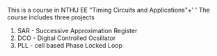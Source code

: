 This is a course in NTHU EE "Timing Circuits and Applications"+'  '
The course includes three projects
1. SAR - Successive Approximation Register
2. DCO - Digital Controlled Ocsillator
3. PLL - cell based Phase Locked Loop
